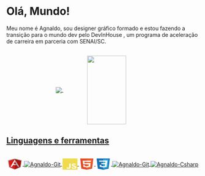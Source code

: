  # Olá, Mundo!
 Meu nome é Agnaldo, sou designer gráfico formado e estou fazendo a transição para o mundo dev pelo DevInHouse , um programa de aceleração de carreira em parceria com SENAI/SC.
 
 ##
 <div align="center">
 <a href="https://github.com/agjr95">
 <img align="center" width="45%"  src="https://github-readme-stats.vercel.app/api?username=agjr95&show_icons=true&theme=tokyonight&include_all_commits=true&count_private=true"/>
 <img align="center" width="45%" height="179em" src="https://github-readme-stats.vercel.app/api/top-langs/?username=agjr95&hide=html,scss,css&layout=compact&langs_count=7&theme=tokyonight"/>
 </div>
 
 ##
 
 ## Linguagens e ferramentas
 
 <div style="display: inline_block" align="center"><br>
  <img align="center" alt="Agnaldo-Angular" height="30" width="40" src="https://github.com/devicons/devicon/blob/master/icons/angularjs/angularjs-original.svg">
  <img align="center" alt="Agnaldo-Git" height="30" width="40" src="https://cdn.jsdelivr.net/gh/devicons/devicon/icons/typescript/typescript-original.svg" />
  <img align="center" alt="Agnaldo-Js" height="30" width="40" src="https://raw.githubusercontent.com/devicons/devicon/master/icons/javascript/javascript-plain.svg">
  <img align="center" alt="Agnaldo-HTML" height="30" width="40" src="https://raw.githubusercontent.com/devicons/devicon/master/icons/html5/html5-original.svg">
  <img align="center" alt="Agnaldo-CSS" height="30" width="40" src="https://raw.githubusercontent.com/devicons/devicon/master/icons/css3/css3-original.svg">
  <img align="center" alt="Agnaldo-Git" height="30" width="40" src="https://cdn.jsdelivr.net/gh/devicons/devicon/icons/git/git-original.svg" />
  <img align="center" alt="Agnaldo-Csharp" height="30" width="40" src="https://cdn.jsdelivr.net/gh/devicons/devicon/icons/csharp/csharp-original.svg" />
          
  </div>
